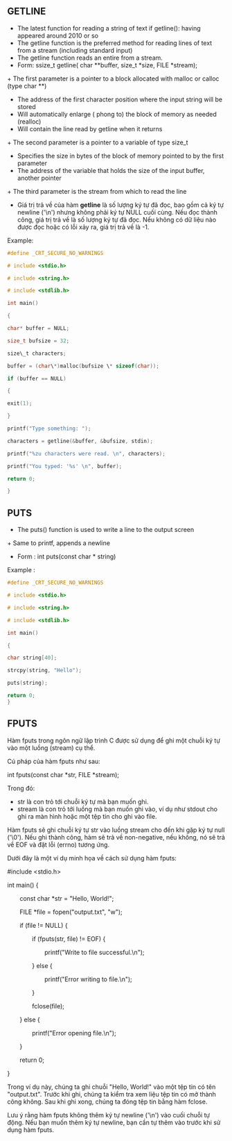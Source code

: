 ## GETLINE

- The latest function for reading a string of text if getline(): having appeared around 2010 or so
- The getline function is the preferred method for reading lines of text from a stream (including standard input)
- The getline function reads an entire from a stream.
- Form: ssize\_t getline( char \*\*buffer, size\_t \*size, FILE \*stream);

\+ The first parameter is a pointer to a block allocated with malloc or calloc (type char \*\*)

- The address of the first character position where the input string will be stored
- Will automatically enlarge ( phong to) the block of memory as needed (realloc)
- Will contain the line read by getline when it returns

\+ The second parameter is a pointer to a variable of type size\_t

- Specifies the size in bytes of the block of memory pointed to by the first parameter
- The address of the variable that holds the size of the input buffer, another pointer

\+ The third parameter is the stream from which to read the line 

- Giá trị trả về của hàm **getline** là số lượng ký tự đã đọc, bao gồm cả ký tự newline ('\n') nhưng không phải ký tự NULL cuối cùng. Nếu đọc thành công, giá trị trả về là số lượng ký tự đã đọc. Nếu không có dữ liệu nào được đọc hoặc có lỗi xảy ra, giá trị trả về là -1.

Example: 
```c
#define _CRT_SECURE_NO_WARNINGS

# include <stdio.h>

# include <string.h>

# include <stdlib.h>

int main()

{

char* buffer = NULL;

size_t bufsize = 32;

size\_t characters;

buffer = (char\*)malloc(bufsize \* sizeof(char));

if (buffer == NULL)

{

exit(1);

}

printf("Type something: ");

characters = getline(&buffer, &bufsize, stdin);

printf("%zu characters were read. \n", characters);

printf("You typed: '%s' \n", buffer);

return 0;

}
```

## PUTS 

- The puts() function is used to write a line to the output screen

\+ Same to printf, appends a newline

- Form : int puts(const char \* string)

Example :
```c
#define _CRT_SECURE_NO_WARNINGS

# include <stdio.h>

# include <string.h>

# include <stdlib.h>

int main()

{

char string[40];

strcpy(string, "Hello");

puts(string);

return 0;
}
```

## FPUTS

Hàm fputs trong ngôn ngữ lập trình C được sử dụng để ghi một chuỗi ký tự vào một luồng (stream) cụ thể.

Cú pháp của hàm fputs như sau:

int fputs(const char \*str, FILE \*stream);

Trong đó:

- str là con trỏ tới chuỗi ký tự mà bạn muốn ghi.
- stream là con trỏ tới luồng mà bạn muốn ghi vào, ví dụ như stdout cho ghi ra màn hình hoặc một tệp tin cho ghi vào file.

Hàm fputs sẽ ghi chuỗi ký tự str vào luồng stream cho đến khi gặp ký tự null ('\0'). Nếu ghi thành công, hàm sẽ trả về non-negative, nếu không, nó sẽ trả về EOF và đặt lỗi (errno) tương ứng.

Dưới đây là một ví dụ minh họa về cách sử dụng hàm fputs:

#include <stdio.h>

int main() {

`    `const char \*str = "Hello, World!";

`    `FILE \*file = fopen("output.txt", "w");

`    `if (file != NULL) {

`        `if (fputs(str, file) != EOF) {

`            `printf("Write to file successful.\n");

`        `} else {

`            `printf("Error writing to file.\n");

`        `}

`        `fclose(file);

`    `} else {

`        `printf("Error opening file.\n");

`    `}



`    `return 0;

}

Trong ví dụ này, chúng ta ghi chuỗi "Hello, World!" vào một tệp tin có tên "output.txt". Trước khi ghi, chúng ta kiểm tra xem liệu tệp tin có mở thành công không. Sau khi ghi xong, chúng ta đóng tệp tin bằng hàm fclose.

Lưu ý rằng hàm fputs không thêm ký tự newline ('\n') vào cuối chuỗi tự động. Nếu bạn muốn thêm ký tự newline, bạn cần tự thêm vào trước khi sử dụng hàm fputs.








